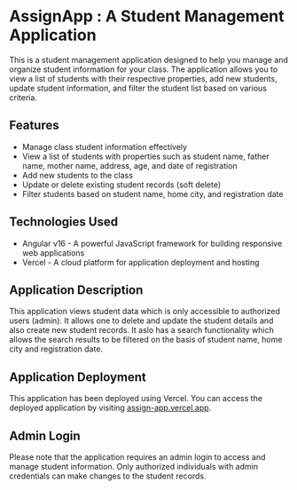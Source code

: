 # AssignApp : A Student Management Application

This is a student management application designed to help you manage and organize student information for your class. The application allows you to view a list of students with their respective properties, add new students, update student information, and filter the student list based on various criteria.


## Features

* Manage class student information effectively
* View a list of students with properties such as student name, father name, mother name, address, age, and date of registration
* Add new students to the class
* Update or delete existing student records (soft delete)
* Filter students based on student name, home city, and registration date


## Technologies Used

* Angular v16 - A powerful JavaScript framework for building responsive web applications
* Vercel - A cloud platform for application deployment and hosting


## Application Description

This application views student data which is only accessible to authorized users (admin). It allows one to delete and update the student details and also create new student records. It aslo has a search functionality which allows the search results to be filtered on the basis of student name, home city and registration date. 


## Application Deployment

This application has been deployed using Vercel. You can access the deployed application by visiting [assign-app.vercel.app](https://assign-app.vercel.app/home).


## Admin Login

Please note that the application requires an admin login to access and manage student information. Only authorized individuals with admin credentials can make changes to the student records.


